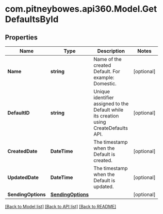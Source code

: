 # com.pitneybowes.api360.Model.GetDefaultsById

## Properties

Name | Type | Description | Notes
------------ | ------------- | ------------- | -------------
**Name** | **string** | Name of the created Default. For example: Domestic. | [optional] 
**DefaultID** | **string** | Unique identifier assigned to the Default while its creation using CreateDefaults API. | [optional] 
**CreatedDate** | **DateTime** | The timestamp when the Default is created. | [optional] 
**UpdatedDate** | **DateTime** | The timestamp when the Default is updated. | [optional] 
**SendingOptions** | [**SendingOptions**](SendingOptions.md) |  | [optional] 

[[Back to Model list]](../README.md#documentation-for-models) [[Back to API list]](../README.md#documentation-for-api-endpoints) [[Back to README]](../README.md)

